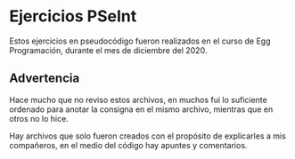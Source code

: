 # Ejercicios PSeInt

Estos ejercicios en pseudocódigo fueron realizados en el curso de
Egg Programación, durante el mes de diciembre del 2020.

## Advertencia

Hace mucho que no reviso estos archivos, en muchos fui lo suficiente
ordenado para anotar la consigna en el mismo archivo, mientras que
en otros no lo hice.

Hay archivos que solo fueron creados con el propósito de explicarles
a mis compañeros, en el medio del código hay apuntes y comentarios.
